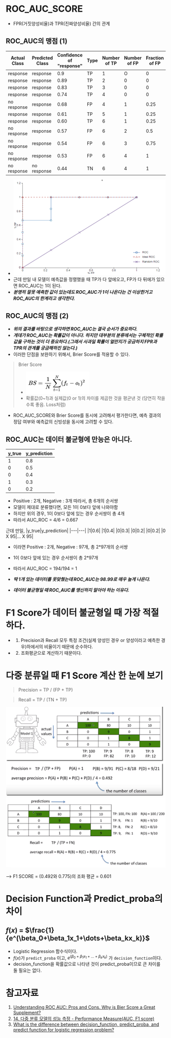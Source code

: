 # ROC_AUC_SCORE
- FPR(거짓양성비율)과 TPR(진짜양성비율) 간의 관계 

## ROC_AUC의 맹점 (1)
|Actual Class|Predicted Class|Confidence of "response"|Type|Number of TP|Number of FP|Fraction of FP|Fraction of FP|
|---|---|---|---|---|---|---|---|
|response|response|0.9|TP|1|O|0|0.167|
|response|response|0.89|TP|2|0|0|0.333|
|response|response|0.83|TP|3|0|0|0.500|
|response|response|0.74|TP|4|0|0|0.667|
|no response|response|0.68|FP|4|1|0.25|0.667|
|response|response|0.61|TP|5|1|0.25|0.833|
|response|response|0.60|TP|6|1|0.25|1|
|no response|response|0.57|FP|6|2|0.5|1|
|no response|response|0.54|FP|6|3|0.75|1|
|no response|response|0.53|FP|6|4|1|1|
|no response|no response|0.44|TN|6|4|1|1|
- <img src='./ROC_AUC graph 1.PNG' height=300px width=500px>
- 근데 만일 내 모델이 예측값을 정렬했을 때 TP가 다 앞에오고, FP가 다 뒤에가 있으면 ROC_AUC는 1이 된다. 
- ***분명히 잘못 예측한 값이 있는데도 ROC_AUC가 1이 나온다는 건 이상한거고 ROC_AUC의 한계라고 생각한다.***

## ROC_AUC의 맹점 (2)
- ***위의 결과를 바탕으로 생각하면 ROC_AUC는 결국 순서가 중요하다.***
- ***게데가 ROC_AUC는 확률값이 아니다. 하지만 대부분의 분류에서는 구체적인 확률값을 구하는 것이 더 중요하다.(그래서 사과일 확률이 얼만지가 궁금하지 FPR과 TPR의 관계를 궁금해하진 않는다.)***
- 이러한 단점을 보완하기 위해서, Brier Score를 적용할 수 있다. 
> Brier Score 
> - <img src='./Brier Score formula.PNG/' height=70px width=200px>
> - 확률값(0~1)과 실제값(0 or 1)의 차이를 제곱한 것을 평균낸 것 (당연히 작을수록 좋음. Loss처럼)
- ROC_AUC_SCORE와 Brier Score를 동시에 고려해서 평가한다면, 예측 결과의 정답 여부와 예측값의 신빙성을 동시에 고려할 수 있다. 

## ROC_AUC는 데이터 불균형에 만능은 아니다. 
|y_true|y_prediction|
|---|---|
|1|0.8|
|0|0.5|
|0|0.4|
|1|0.3|
|0|0.2|

- Positive : 2개, Negative : 3개 따라서, 총 6개의 순서쌍
- 모델이 제대로 분류했다면, 모든 1이 0보다 앞에 나와야함
- 하지만 위의 경우, 1이 0보다 앞에 있는 경우 순서쌍이 총 4개
- 따라서 AUC_ROC = 4/6 = 0.667

근데 만일, 
|y_true|y_prediction|
|---|---|
|1|0.6|
|1|0.4|
|0|0.3|
|0|0.2|
|0|0.2|
|0 X 95|... X 95| 
- 이라면 Positive : 2개, Negative : 97개, 총 2*97개의 순서쌍
- 1이 0보다 앞에 있는 경우 순서쌍이 총 2*97개
- 따라서 AUC_ROC = 194/194 = 1

- ***딱 1개 있는 데이터를 못맞췄는데 ROC_AUC는 98.99로 매우 높게 나온다.***
- ***데이터 불균형일 때 ROC_AUC를 맹신하지 말아야 하는 이유다.***

# F1 Score가 데이터 불균형일 때 가장 적절하다. 
- 1. Precision과 Recall 모두 특정 조건(실제 양성인 경우 or 양성이라고 예측한 경우)하에서의 비율이기 때문에 순수하다. 

- 2. 조화평균으로 계산하기 때문이다. 


# 다중 분류일 때 F1 Score 계산 한 눈에 보기 
> Precision = TP / (FP + TP)

> Recall = TP / (TN + TP)

<img src='./F1_Score_Multi_classification 1.PNG'>
<img src='./F1_Score_Multi_classification 2.PNG'>

--> F1 SCORE = (0.492와 0.775)의 조화 평균 = 0.601

# Decision Function과 Predict_proba의 차이 

## $f(x)$ = $\frac{1}{e^(\beta_0+\beta_1x_1+\dots+\beta_kx_k)}$

- Logistic Regression 함수식이다.
- $f(x)$가 ```predict_proba``` 이고, $e^(\beta_0+\beta_1x_1+\dots+\beta_kx_k)$ 가 ```decision_function```이다. 
- decision_function을 확률값으로 나타낸 것이 predict_proba이므로 큰 차이를 둘 필요는 없다. 

# 참고자료
1. [Understanding ROC AUC: Pros and Cons. Why is Bier Score a Great Supplement?](https://medium.com/@penggongting/understanding-roc-auc-pros-and-cons-why-is-bier-score-a-great-supplement-c7a0c976b679)
2. [14. 다중 분류 모델의 성능 측정 - Performance Measure(AUC, F1 score)](https://nittaku.tistory.com/295)
3. [What is the difference between decision_function, predict_proba, and predict function for logistic regression problem?](https://stats.stackexchange.com/questions/329857/what-is-the-difference-between-decision-function-predict-proba-and-predict-fun)